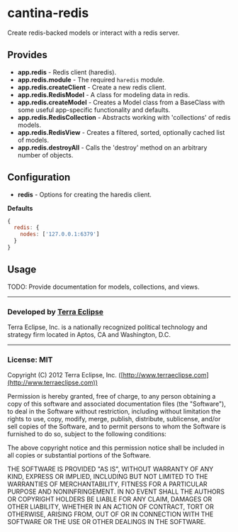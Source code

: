 cantina-redis
=============

Create redis-backed models or interact with a redis server.

Provides
--------
- **app.redis** - Redis client (haredis).
- **app.redis.module** - The required `haredis` module.
- **app.redis.createClient** - Create a new redis client.
- **app.redis.RedisModel** - A class for modeling data in redis.
- **app.redis.createModel** - Creates a Model class from a BaseClass with some useful app-specific functionality and defaults.
- **app.redis.RedisCollection** - Abstracts working with 'collections' of redis models.
- **app.redis.RedisView** - Creates a filtered, sorted, optionally cached list of models.
- **app.redis.destroyAll** - Calls the 'destroy' method on an arbitrary number of objects.

Configuration
-------------
- **redis** - Options for creating the haredis client.

**Defaults**
```js
{
  redis: {
    nodes: ['127.0.0.1:6379']
  }
}
```

Usage
-----
TODO: Provide documentation for models, collections, and views.

- - -

### Developed by [Terra Eclipse](http://www.terraeclipse.com)
Terra Eclipse, Inc. is a nationally recognized political technology and
strategy firm located in Aptos, CA and Washington, D.C.

- - -

### License: MIT
Copyright (C) 2012 Terra Eclipse, Inc. ([http://www.terraeclipse.com](http://www.terraeclipse.com))

Permission is hereby granted, free of charge, to any person obtaining a copy
of this software and associated documentation files (the "Software"), to deal
in the Software without restriction, including without limitation the rights
to use, copy, modify, merge, publish, distribute, sublicense, and/or sell
copies of the Software, and to permit persons to whom the Software is furnished
to do so, subject to the following conditions:

The above copyright notice and this permission notice shall be included in
all copies or substantial portions of the Software.

THE SOFTWARE IS PROVIDED "AS IS", WITHOUT WARRANTY OF ANY KIND, EXPRESS OR
IMPLIED, INCLUDING BUT NOT LIMITED TO THE WARRANTIES OF MERCHANTABILITY,
FITNESS FOR A PARTICULAR PURPOSE AND NONINFRINGEMENT. IN NO EVENT SHALL THE
AUTHORS OR COPYRIGHT HOLDERS BE LIABLE FOR ANY CLAIM, DAMAGES OR OTHER
LIABILITY, WHETHER IN AN ACTION OF CONTRACT, TORT OR OTHERWISE, ARISING FROM,
OUT OF OR IN CONNECTION WITH THE SOFTWARE OR THE USE OR OTHER DEALINGS IN THE
SOFTWARE.